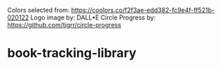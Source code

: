 Colors selected from: https://coolors.co/f2f3ae-edd382-fc9e4f-ff521b-020122
Logo image by: DALL•E
Circle Progress by: https://github.com/tigrr/circle-progress

# book-tracking-library